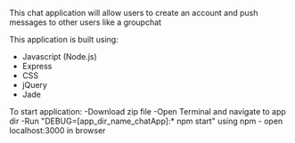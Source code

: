 This chat application will allow users to create an account and push messages to other users like a groupchat

This application is built using:
- Javascript (Node.js)
- Express
- CSS
- jQuery
- Jade

To start application:
    -Download zip file
    -Open Terminal and navigate to app dir
    -Run "DEBUG=[app_dir_name_chatApp]:* npm start" using npm
    - open localhost:3000 in browser